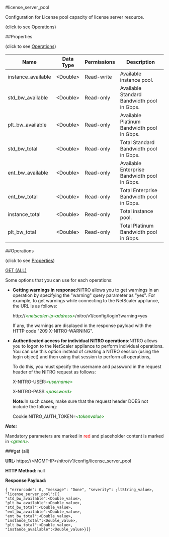 #license_server_pool



Configuration for License pool capacity of license server resource.

<span>(click to see [Operations](#operations))</span>



##Properties 

<span>(click to see [Operations](#operations))</span>





<table><thead><tr><th>Name</th><th>Data Type</th><th>Permissions</th><th>Description</th></tr></thead><tbody><tr><td>instance_available</td><td>&lt;Double></td><td>Read-write</td><td>Available instance pool.</td></tr><tr><td>std_bw_available</td><td>&lt;Double></td><td>Read-only</td><td>Available Standard Bandwidth pool in Gbps.</td></tr><tr><td>plt_bw_available</td><td>&lt;Double></td><td>Read-only</td><td>Available Platinum Bandwidth pool in Gbps.</td></tr><tr><td>std_bw_total</td><td>&lt;Double></td><td>Read-only</td><td>Total Standard Bandwidth pool in Gbps.</td></tr><tr><td>ent_bw_available</td><td>&lt;Double></td><td>Read-only</td><td>Available Enterprise Bandwidth pool in Gbps.</td></tr><tr><td>ent_bw_total</td><td>&lt;Double></td><td>Read-only</td><td>Total Enterprise Bandwidth pool in Gbps.</td></tr><tr><td>instance_total</td><td>&lt;Double></td><td>Read-only</td><td>Total instance pool.</td></tr><tr><td>plt_bw_total</td><td>&lt;Double></td><td>Read-only</td><td>Total Platinum Bandwidth pool in Gbps.</td></tr></tbody></table>

##Operations 

<span>(click to see [Properties](#properties))</span>





[GET (ALL)](#get-all)





Some options that you can use for each operations:

<ul><li><p><b>Getting warnings in response:</b>NITRO allows you to get warnings in an operation by specifying the "warning" query parameter as "yes". For example, to get warnings while connecting to the NetScaler appliance, the URL is as follows:</p><p>http://<span style="color:green;font-style:italic;">&lt;netscaler-ip-address&gt;</span>/nitro/v1/config/login?warning=yes</p><p>If any, the warnings are displayed in the response payload with the HTTP code "209 X-NITRO-WARNING".</p></li><li><p><b>Authenticated access for individual NITRO operations:</b>NITRO allows you to logon to the NetScaler appliance to perform individual operations. You can use this option instead of creating a NITRO session (using the login object) and then using that session to perform all operations,</p><p>To do this, you must specify the username and password in the request header of the NITRO request as follows:</p><p>X-NITRO-USER:<span style="color:green;font-style:italic;">&lt;username&gt;</span></p><p>X-NITRO-PASS:<span style="color:green;font-style:italic;">&lt;password&gt;</span></p><p><b>Note:</b>In such cases, make sure that the request header DOES not include the following:</p><p>Cookie:NITRO_AUTH_TOKEN=<span style="color:green;font-style:italic;">&lt;tokenvalue&gt;</span></p></li></ul>







***Note:*** 

Mandatory parameters are marked in <span style="color:#FF0000;">red</span> and placeholder content is marked in <span style="color:green;font-style:italic">&lt;green&gt;</span>.



###get (all)







<b>URL: </b>https://&lt;MGMT-IP&gt;/nitro/v1/config/license_server_pool

<b>HTTP Method: </b>null

<b>Response Payload: </b>
```
{ "errorcode": 0, "message": "Done", "severity": ;ltString_value>, "license_server_pool":[{
"std_bw_available":<Double_value>,
"plt_bw_available":<Double_value>,
"std_bw_total":<Double_value>,
"ent_bw_available":<Double_value>,
"ent_bw_total":<Double_value>,
"instance_total":<Double_value>,
"plt_bw_total":<Double_value>,
"instance_available":<Double_value>}]}
```







